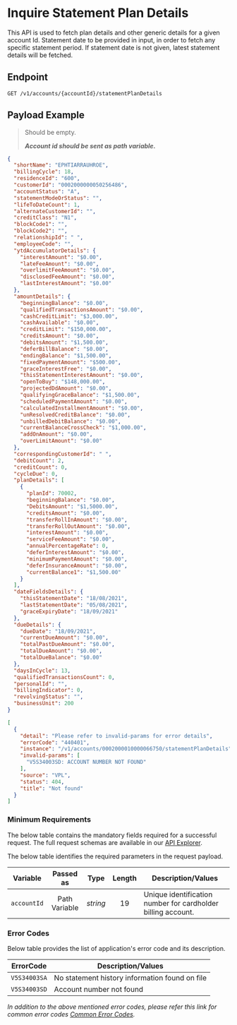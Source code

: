 # Inquire Statement Plan Details

This API is used to fetch plan details and other generic details for a given account Id. Statement date to be provided in input, in order to fetch any specific statement period. If statement date is not given, latest statement details will be fetched.

## Endpoint

`GET /v1/accounts/{accountId}/statementPlanDetails`

## Payload Example

<!--
type: tab
titles: Request, Response, Error
-->

>Should be empty.
>
>***Account id should be sent as path variable.***

<!--
type: tab
-->

```json
{
  "shortName": "EPHTIARRAUHROE",
  "billingCycle": 18,
  "residenceId": "600",
  "customerId": "0002000000050256486",
  "accountStatus": "A",
  "statementModeOrStatus": "",
  "lifeToDateCount": 1,
  "alternateCustomerId": "",
  "creditClass": "N1",
  "blockCode1": "",
  "blockCode2": "",
  "relationshipId": " ",
  "employeeCode": "",
  "ytdAccumulatorDetails": {
    "interestAmount": "$0.00",
    "lateFeeAmount": "$0.00",
    "overlimitFeeAmount": "$0.00",
    "disclosedFeeAmount": "$0.00",
    "lastInterestAmount": "$0.00"
  },
  "amountDetails": {
    "beginningBalance": "$0.00",
    "qualifiedTransactionsAmount": "$0.00",
    "cashCreditLimit": "$3,000.00",
    "cashAvailable": "$0.00",
    "creditLimit": "$150,000.00",
    "creditsAmount": "$0.00",
    "debitsAmount": "$1,500.00",
    "deferBillBalance": "$0.00",
    "endingBalance": "$1,500.00",
    "fixedPaymentAmount": "$500.00",
    "graceInterestFree": "$0.00",
    "thisStatementInterestAmount": "$0.00",
    "openToBuy": "$148,000.00",
    "projectedDdAmount": "$0.00",
    "qualifyingGraceBalance": "$1,500.00",
    "scheduledPaymentAmount": "$0.00",
    "calculatedInstallmentAmount": "$0.00",
    "unResolvedCreditBalance": "$0.00",
    "unbilledDebitBalance": "$0.00",
    "currentBalanceCrossCheck": "$1,000.00",
    "addOnAmount": "$0.00",
    "overLimitAmount": "$0.00"
  },
  "correspondingCustomerId": " ",
  "debitCount": 2,
  "creditCount": 0,
  "cycleDue": 0,
  "planDetails": [
    {
      "planId": 70002,
      "beginningBalance": "$0.00",
      "DebitsAmount": "$1,5000.00",
      "creditsAmount": "$0.00",
      "transferRollInAmount": "$0.00",
      "transferRollOutAmount": "$0.00",
      "interestAmount": "$0.00",
      "serviceFeeAmount": "$0.00",
      "annualPercentageRate": 0,
      "deferInterestAmount": "$0.00",
      "minimumPaymentAmount": "$0.00",
      "deferInsuranceAmount": "$0.00",
      "currentBalance1": "$1,500.00"
    }
  ],
  "dateFieldsDetails": {
    "thisStatementDate": "18/08/2021",
    "lastStatementDate": "05/08/2021",
    "graceExpiryDate": "18/09/2021"
  },
  "dueDetails": {
    "dueDate": "18/09/2021",
    "currentDueAmount": "$0.00",
    "totalPastDueAmount": "$0.00",
    "totalDueAmount": "$0.00",
    "totalDueBalance": "$0.00"
  },
  "daysInCycle": 13,
  "qualifiedTransactionsCount": 0,
  "personalId": "",
  "billingIndicator": 0,
  "revolvingStatus": "",
  "businessUnit": 200
}
```

<!--
type: tab
-->

```json
[
  {
    "detail": "Please refer to invalid-params for error details",
    "errorCode": "440401",
    "instance": "/v1/accounts/0002000010000066750/statementPlanDetails",
    "invalid-params": [
      "V5S34003SD: ACCOUNT NUMBER NOT FOUND"
    ],
    "source": "VPL",
    "status": 404,
    "title": "Not found"
  }
]
```

<!-- type: tab-end -->

### Minimum Requirements

The below table contains the mandatory fields required for a successful request. The full request schemas are available in our [API Explorer](../api/?type=get&path=/v1/accounts/{accountId}/statementPlanDetails).

The below table identifies the required parameters in the request payload.

| Variable | Passed as | Type | Length | Description/Values |
| -------- | :-------: | :--: | :------------: | ------------------ |
| `accountId` | Path Variable | *string* | 19 | Unique identification number for cardholder billing account. |

### Error Codes

Below table provides the list of application's error code and its description.

| ErrorCode |  Description/Values |
| --------  | ------------------ |
| `V5S34003SA` | No statement history information found on file |
| `V5S34003SD` | Account number not found |

*In addition to the above mentioned error codes, please refer this link for common error codes [Common Error Codes](?path=docs/Common_Error_Code.md).*
